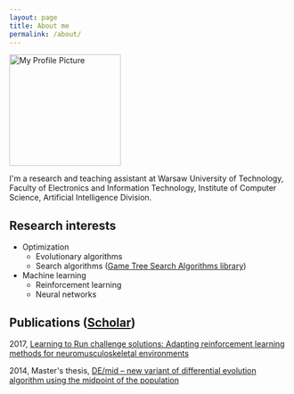 ```yaml
---
layout: page
title: About me
permalink: /about/
---
```


<img src="{{site.url}}/images/adam.jpg" alt="My Profile Picture" width="200">

I'm a research and teaching assistant at Warsaw University of Technology, Faculty of Electronics and Information Technology, Institute of Computer Science, Artificial Intelligence Division.

## Research interests

- Optimization
  - Evolutionary algorithms
  - Search algorithms ([Game Tree Search Algorithms library](https://github.com/AdamStelmaszczyk/gtsa))
- Machine learning
  - Reinforcement learning
  - Neural networks

## Publications ([Scholar](https://scholar.google.com/citations?hl=en&user=FWFQ-XIAAAAJ&view_op=list_works&sortby=pubdate))

2017, [Learning to Run challenge solutions: Adapting reinforcement learning methods for neuromusculoskeletal environments](https://github.com/AdamStelmaszczyk/learning2run)

2014, Master's thesis, [DE/mid – new variant of differential evolution algorithm using the midpoint of the population](https://github.com/AdamStelmaszczyk/masters-thesis)
